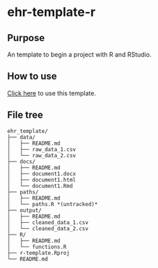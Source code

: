 # ehr-template-r

## Purpose

An template to begin a project with R and RStudio.

## How to use

[Click here](https://github.com/ehr-lshtm/template/generate) to use this template.

## File tree

```
ehr_template/
├── data/
│   ├── README.md
│   ├── raw_data_1.csv
│   └── raw_data_2.csv
├── docs/
│   ├── README.md
│   ├── document1.docx
│   ├── document1.html
│   └── document1.Rmd
├── paths/
│   ├── README.md
│   └── paths.R *(untracked)*
├── output/
│   ├── README.md
│   ├── cleaned_data_1.csv
│   └── cleaned_data_2.csv
├── R/
│   ├── README.md
│   └── functions.R
├── r-template.Rproj
└── README.md
```
